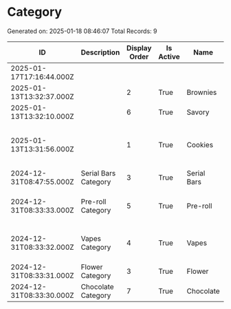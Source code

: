 # Category

Generated on: 2025-01-18 08:46:07
Total Records: 9

| ID | Description | Display Order | Is Active | Name | Products | Record ID |
| --- | --- | --- | --- | --- | --- | --- |
| 2025-01-17T17:16:44.000Z |  |  |  |  | ["rec40fFzoJisSi6ll"] | rec3tDfp1XLPctX56 |
| 2025-01-13T13:32:37.000Z |  | 2 | True | Brownies | ["recVZyWfWzJmmb61H", "recRSjRodQmywXTmg"] | recUn0GaljNXqLB7P |
| 2025-01-13T13:32:10.000Z |  | 6 | True | Savory | ["rec6RvFxkhXmtcDVN", "recUy8xiuFdmM3vva"] | recHQjJFZeLgiLttP |
| 2025-01-13T13:31:56.000Z |  | 1 | True | Cookies | ["rec5twZ9536EMvKfJ", "rec3pdRlXREJyGf7c", "rec3gO0hVI7edjyL1", "rechN6ybtsNm828On", "rechNRH60gF... | recJDWWfX1xa1aRwL |
| 2024-12-31T08:47:55.000Z | Serial Bars Category | 3 | True | Serial Bars | ["recuMloDRZIm5twPq", "recry4A4zIlkWKvCX"] | recPj92m9aIwiNxuT |
| 2024-12-31T08:33:33.000Z | Pre-roll Category | 5 | True | Pre-roll | ["recgQXWW8JAVBnqky", "recfFVNdKBRDY7nEr", "recAHbkonLdC8H5xW", "rec4ESkGwnqMtyYny"] | recBlJIUDCz4dM9TU |
| 2024-12-31T08:33:32.000Z | Vapes Category | 4 | True | Vapes | ["rec32DsJPx5JYBOnu", "recNDOlNznpdtrBre", "recWWhPUv61qdqPUU", "recFe8VqzlB9jafvo"] | recxq6YRpnu6g7kYq |
| 2024-12-31T08:33:31.000Z | Flower Category | 3 | True | Flower | ["reczsoUk3qOsS80Qs"] | rec8lWFzfLkIzdcB8 |
| 2024-12-31T08:33:30.000Z | Chocolate Category | 7 | True | Chocolate | ["recDK643SImJcBgi8"] | reckjxRu9P9CiGWUK |
